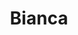 ---
title: Bianca
artigo: a
picture: /images/b/Bianca.jpg
background: /images/fundos/listradopoa3.jpg
style: style-verde2
description: Significado do nome Bianca
full-description: Bianca é a versão italiana para o que seria Branca em Português. O seu significado é literal e refere-se a branca, clara, luminosa, cândida.  Aqui, costumamos chamar de Bi ou Bia e, reza a lenda, que toda Bianca é extrovertida e generosa. Você conhece alguma Bianca assim?
---